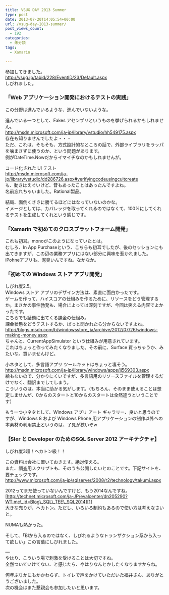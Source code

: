 ```yaml
---
title: VSUG DAY 2013 Summer
type: post
date: 2013-07-20T14:05:54+00:00
url: /vsug-day-2013-summer/
post_views_count:
  - 192
categories:
  - 未分類
tags:
  - Xamarin

---
```

参加してきました。  
<http://vsug.jp/tabid/228/EventID/23/Default.aspx>  
しびれました。

### 「Web アプリケーション開発におけるテストの実践」

この分野は進んでいるような、進んでいないような。

進んでいる一つとして、Fakes アセンブリというものを挙げられるかもしれません。  
<http://msdn.microsoft.com/ja-jp/library/vstudio/hh549175.aspx>  
存在も知りませんでしたよ・・・  
ただ、これは、そもそも、方式設計的なところの話で、外部ライブラリをラッパを噛まさずに使うのか、という問題があります。  
例がDateTime.Nowだからイマイチなのかもしれませんが。

コード化された UI テスト  
<http://msdn.microsoft.com/ja-jp/library/vstudio/dd286726.aspx#verifyingcodeusingcuitcreate>  
も、動きはえぐいけど、昔もあったことはあったんですよね。  
名前忘れちゃいました。Rational製品。

結局、面倒くささに勝てるほどにはなっていないのかな。  
イメージとしては、カバレッジを取ってくれるのではなくて、100%にしてくれるテストを生成してくれという感じです。

### 「Xamarin で初めてのクロスプラットフォーム開発」

これも初耳。monoがこのようになっていたとは。  
むしろ、In App Purchaseという、こちらも初耳でしたが、後のセッションにも出てきますが、この辺の業務アプリにはない部分に興味を惹かれました。  
iPohneアプリも、泥臭いんですね。なかなか。

### 「初めての Windows ストア アプリ開発」

しびれ度2.5。  
Windows ストア アプリのデザイン方法は、素直に面白かったです。  
ゲームを作って、ハイスコアの仕組みを作るために、リソースをどう管理するか。まさかの事件勃発も、場合によっては深刻ですが、今回は笑える内容でよかったです。  
こちらでも話題に出てくる課金の仕組み。  
課金状態をどうテストするか、ぱっと聞かれたら分からないですよね。  
<http://blogs.msdn.com/b/windowsstore_ja/archive/2012/07/26/windows-making-money.aspx>  
ちゃんと、CurrentAppSimulator という仕組みが用意されています。  
これはちょっと作ってみたくなりました。その前に、Surface 買っちゃうか、みたいな。買いませんけど。

小ネタとして、多言語アプリ ツールキットはちょっと凄そう。  
<http://msdn.microsoft.com/ja-jp/library/windows/apps/jj569303.aspx>  
絵もないので、分かりにくいですが、多言語用のリソースファイルを管理するだけでなく、翻訳までしてしまう。  
こういうのは、本当に助かる気がします。（もちろん、そのまま使えることは想定しませんが、0からのスタートと10からのスタートは全然違うということです）

もう一つ小ネタとして、Windows アプリ アート ギャラリー、良いと思うのですが、Windows 8 および Windows Phone 用アプリケーションの制作以外への本素材の利用禁止というのは、了見が狭いぞw

### 【SIer と Developer のためのSQL Server 2012 アーキテクチャ】

しびれ度3超！ヘカトン級！！

この資料は会社に置いておきます。絶対使える。  
また、調査用スクリプトも、そのうち公開したいとのことです。下記サイトを、要チェックです。  
<http://www.microsoft.com/ja-jp/sqlserver/2008/r2/technology/takumi.aspx>

2012ってまだ使っていないんですけど、もう2014なんですね。  
[http://technet.microsoft.com/ja-JP/evalcenter/dn205290?WT.mc\_id=Blog\_SQL\_TEE\_SQL2014][1]  
大きな売りが、ヘカトン。ただし、いろいろ制約もあるので使い方は考えなさいと。

NUMAも熱かった。

そして、「BIから入るのではなく、しびれるようなトランザクション系から入って欲しい」この言葉にしびれました。

&#8212;  
やはり、こういう場で刺激を受けることは大切ですね。  
全然ついていけてない、と感じたら、やはりなんとかしたくなりますからね。

何年ぶりかにもかかわらず、トイレで声をかけていただいた福井さん、ありがとうございました。  
次の機会はまた懇親会も参加したいと思います。

 [1]: http://technet.microsoft.com/ja-JP/evalcenter/dn205290?WT.mc_id=Blog_SQL_TEE_SQL2014